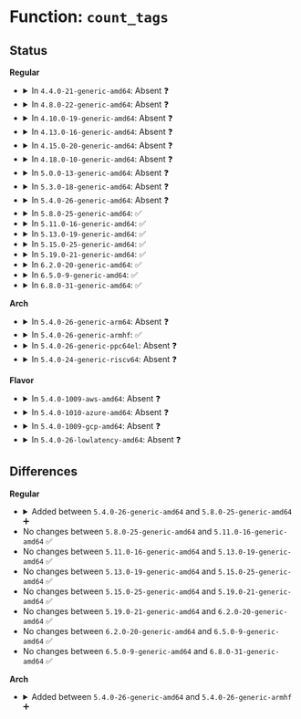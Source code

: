 # Function: <code>count_tags</code>

## Status
<b>Regular</b>
<ul>
<li>
<details>
<summary>In <code>4.4.0-21-generic-amd64</code>: Absent ❓</summary>

```json
{
  "name": "count_tags",
  "collision_type": "Unique Static",
  "inline_type": "Selective",
  "funcs": [
    {
      "addr": 18446744071581906864,
      "name": "count_tags",
      "external": false,
      "loc": "fs/jbd2/recovery.c:201",
      "file": "fs/jbd2/recovery.c",
      "inline": "not declared, inlined",
      "caller_inline": [],
      "caller_func": [
        "fs/jbd2/recovery.c:do_one_pass",
        "fs/jbd2/recovery.c:do_one_pass"
      ]
    }
  ],
  "symbols": [
    {
      "addr": 18446744071581906864,
      "name": "count_tags.isra.6",
      "section": ".text",
      "bind": "STB_LOCAL",
      "size": 217
    }
  ]
}
```
</details>
</li>
<li>
<details>
<summary>In <code>4.8.0-22-generic-amd64</code>: Absent ❓</summary>

```json
{
  "name": "count_tags",
  "collision_type": "Unique Static",
  "inline_type": "Selective",
  "funcs": [
    {
      "addr": 18446744071582094016,
      "name": "count_tags",
      "external": false,
      "loc": "fs/jbd2/recovery.c:200",
      "file": "fs/jbd2/recovery.c",
      "inline": "not declared, inlined",
      "caller_inline": [],
      "caller_func": [
        "fs/jbd2/recovery.c:do_one_pass",
        "fs/jbd2/recovery.c:do_one_pass"
      ]
    }
  ],
  "symbols": [
    {
      "addr": 18446744071582094016,
      "name": "count_tags.isra.6",
      "section": ".text",
      "bind": "STB_LOCAL",
      "size": 218
    }
  ]
}
```
</details>
</li>
<li>
<details>
<summary>In <code>4.10.0-19-generic-amd64</code>: Absent ❓</summary>

```json
{
  "name": "count_tags",
  "collision_type": "Unique Static",
  "inline_type": "Selective",
  "funcs": [
    {
      "addr": 18446744071582184112,
      "name": "count_tags",
      "external": false,
      "loc": "fs/jbd2/recovery.c:200",
      "file": "fs/jbd2/recovery.c",
      "inline": "not declared, inlined",
      "caller_inline": [],
      "caller_func": [
        "fs/jbd2/recovery.c:do_one_pass",
        "fs/jbd2/recovery.c:do_one_pass"
      ]
    }
  ],
  "symbols": [
    {
      "addr": 18446744071582184112,
      "name": "count_tags.isra.6",
      "section": ".text",
      "bind": "STB_LOCAL",
      "size": 218
    }
  ]
}
```
</details>
</li>
<li>
<details>
<summary>In <code>4.13.0-16-generic-amd64</code>: Absent ❓</summary>

```json
{
  "name": "count_tags",
  "collision_type": "Unique Static",
  "inline_type": "Selective",
  "funcs": [
    {
      "addr": 18446744071582270320,
      "name": "count_tags",
      "external": false,
      "loc": "fs/jbd2/recovery.c:200",
      "file": "fs/jbd2/recovery.c",
      "inline": "not declared, inlined",
      "caller_inline": [],
      "caller_func": [
        "fs/jbd2/recovery.c:do_one_pass",
        "fs/jbd2/recovery.c:do_one_pass"
      ]
    }
  ],
  "symbols": [
    {
      "addr": 18446744071582270320,
      "name": "count_tags.isra.6",
      "section": ".text",
      "bind": "STB_LOCAL",
      "size": 163
    }
  ]
}
```
</details>
</li>
<li>
<details>
<summary>In <code>4.15.0-20-generic-amd64</code>: Absent ❓</summary>

```json
{
  "name": "count_tags",
  "collision_type": "Unique Static",
  "inline_type": "Selective",
  "funcs": [
    {
      "addr": 18446744071582419472,
      "name": "count_tags",
      "external": false,
      "loc": "fs/jbd2/recovery.c:200",
      "file": "fs/jbd2/recovery.c",
      "inline": "not declared, inlined",
      "caller_inline": [],
      "caller_func": [
        "fs/jbd2/recovery.c:do_one_pass",
        "fs/jbd2/recovery.c:do_one_pass"
      ]
    }
  ],
  "symbols": [
    {
      "addr": 18446744071582419472,
      "name": "count_tags.isra.6",
      "section": ".text",
      "bind": "STB_LOCAL",
      "size": 163
    }
  ]
}
```
</details>
</li>
<li>
<details>
<summary>In <code>4.18.0-10-generic-amd64</code>: Absent ❓</summary>

```json
{
  "name": "count_tags",
  "collision_type": "Unique Static",
  "inline_type": "Selective",
  "funcs": [
    {
      "addr": 18446744071582610000,
      "name": "count_tags",
      "external": false,
      "loc": "fs/jbd2/recovery.c:197",
      "file": "fs/jbd2/recovery.c",
      "inline": "not declared, inlined",
      "caller_inline": [],
      "caller_func": [
        "fs/jbd2/recovery.c:do_one_pass",
        "fs/jbd2/recovery.c:do_one_pass"
      ]
    }
  ],
  "symbols": [
    {
      "addr": 18446744071582610000,
      "name": "count_tags.isra.8",
      "section": ".text",
      "bind": "STB_LOCAL",
      "size": 156
    }
  ]
}
```
</details>
</li>
<li>
<details>
<summary>In <code>5.0.0-13-generic-amd64</code>: Absent ❓</summary>

```json
{
  "name": "count_tags",
  "collision_type": "Unique Static",
  "inline_type": "Selective",
  "funcs": [
    {
      "addr": 18446744071582711680,
      "name": "count_tags",
      "external": false,
      "loc": "fs/jbd2/recovery.c:197",
      "file": "fs/jbd2/recovery.c",
      "inline": "not declared, inlined",
      "caller_inline": [],
      "caller_func": [
        "fs/jbd2/recovery.c:do_one_pass",
        "fs/jbd2/recovery.c:do_one_pass"
      ]
    }
  ],
  "symbols": [
    {
      "addr": 18446744071582711680,
      "name": "count_tags.isra.8",
      "section": ".text",
      "bind": "STB_LOCAL",
      "size": 156
    }
  ]
}
```
</details>
</li>
<li>
<details>
<summary>In <code>5.3.0-18-generic-amd64</code>: Absent ❓</summary>

```json
{
  "name": "count_tags",
  "collision_type": "Unique Static",
  "inline_type": "Selective",
  "funcs": [
    {
      "addr": 18446744071582885136,
      "name": "count_tags",
      "external": false,
      "loc": "fs/jbd2/recovery.c:197",
      "file": "fs/jbd2/recovery.c",
      "inline": "not declared, inlined",
      "caller_inline": [],
      "caller_func": [
        "fs/jbd2/recovery.c:do_one_pass",
        "fs/jbd2/recovery.c:do_one_pass"
      ]
    }
  ],
  "symbols": [
    {
      "addr": 18446744071582885136,
      "name": "count_tags.isra.0",
      "section": ".text",
      "bind": "STB_LOCAL",
      "size": 161
    }
  ]
}
```
</details>
</li>
<li>
<details>
<summary>In <code>5.4.0-26-generic-amd64</code>: Absent ❓</summary>

```json
{
  "name": "count_tags",
  "collision_type": "Unique Static",
  "inline_type": "Selective",
  "funcs": [
    {
      "addr": 18446744071582991712,
      "name": "count_tags",
      "external": false,
      "loc": "fs/jbd2/recovery.c:197",
      "file": "fs/jbd2/recovery.c",
      "inline": "not declared, inlined",
      "caller_inline": [],
      "caller_func": [
        "fs/jbd2/recovery.c:do_one_pass",
        "fs/jbd2/recovery.c:do_one_pass"
      ]
    }
  ],
  "symbols": [
    {
      "addr": 18446744071582991712,
      "name": "count_tags.isra.0",
      "section": ".text",
      "bind": "STB_LOCAL",
      "size": 161
    }
  ]
}
```
</details>
</li>
<li>
<details>
<summary>In <code>5.8.0-25-generic-amd64</code>: ✅</summary>

```c
int count_tags(journal_t * journal, struct buffer_head * bh)
```

```json
{
  "name": "count_tags",
  "collision_type": "Unique Static",
  "inline_type": "No",
  "funcs": [
    {
      "addr": 18446744071583307824,
      "name": "count_tags",
      "external": false,
      "loc": "fs/jbd2/recovery.c:197",
      "file": "fs/jbd2/recovery.c",
      "inline": "seen, unknown",
      "caller_inline": [],
      "caller_func": [
        "fs/jbd2/recovery.c:do_one_pass",
        "fs/jbd2/recovery.c:calc_chksums"
      ]
    }
  ],
  "symbols": [
    {
      "addr": 18446744071583307824,
      "name": "count_tags",
      "section": ".text",
      "bind": "STB_LOCAL",
      "size": 164
    }
  ]
}
```
</details>
</li>
<li>
<details>
<summary>In <code>5.11.0-16-generic-amd64</code>: ✅</summary>

```c
int count_tags(journal_t * journal, struct buffer_head * bh)
```

```json
{
  "name": "count_tags",
  "collision_type": "Unique Static",
  "inline_type": "No",
  "funcs": [
    {
      "addr": 18446744071583423008,
      "name": "count_tags",
      "external": false,
      "loc": "fs/jbd2/recovery.c:196",
      "file": "fs/jbd2/recovery.c",
      "inline": "seen, unknown",
      "caller_inline": [],
      "caller_func": [
        "fs/jbd2/recovery.c:do_one_pass",
        "fs/jbd2/recovery.c:calc_chksums"
      ]
    }
  ],
  "symbols": [
    {
      "addr": 18446744071583423008,
      "name": "count_tags",
      "section": ".text",
      "bind": "STB_LOCAL",
      "size": 164
    }
  ]
}
```
</details>
</li>
<li>
<details>
<summary>In <code>5.13.0-19-generic-amd64</code>: ✅</summary>

```c
int count_tags(journal_t * journal, struct buffer_head * bh)
```

```json
{
  "name": "count_tags",
  "collision_type": "Unique Static",
  "inline_type": "No",
  "funcs": [
    {
      "addr": 18446744071583445808,
      "name": "count_tags",
      "external": false,
      "loc": "fs/jbd2/recovery.c:196",
      "file": "fs/jbd2/recovery.c",
      "inline": "seen, unknown",
      "caller_inline": [],
      "caller_func": [
        "fs/jbd2/recovery.c:do_one_pass",
        "fs/jbd2/recovery.c:do_one_pass"
      ]
    }
  ],
  "symbols": [
    {
      "addr": 18446744071583445808,
      "name": "count_tags",
      "section": ".text",
      "bind": "STB_LOCAL",
      "size": 156
    }
  ]
}
```
</details>
</li>
<li>
<details>
<summary>In <code>5.15.0-25-generic-amd64</code>: ✅</summary>

```c
int count_tags(journal_t * journal, struct buffer_head * bh)
```

```json
{
  "name": "count_tags",
  "collision_type": "Unique Static",
  "inline_type": "No",
  "funcs": [
    {
      "addr": 18446744071583795520,
      "name": "count_tags",
      "external": false,
      "loc": "fs/jbd2/recovery.c:196",
      "file": "fs/jbd2/recovery.c",
      "inline": "seen, unknown",
      "caller_inline": [],
      "caller_func": [
        "fs/jbd2/recovery.c:do_one_pass",
        "fs/jbd2/recovery.c:do_one_pass"
      ]
    }
  ],
  "symbols": [
    {
      "addr": 18446744071583795520,
      "name": "count_tags",
      "section": ".text",
      "bind": "STB_LOCAL",
      "size": 221
    }
  ]
}
```
</details>
</li>
<li>
<details>
<summary>In <code>5.19.0-21-generic-amd64</code>: ✅</summary>

```c
int count_tags(journal_t * journal, struct buffer_head * bh)
```

```json
{
  "name": "count_tags",
  "collision_type": "Unique Static",
  "inline_type": "No",
  "funcs": [
    {
      "addr": 18446744071584359616,
      "name": "count_tags",
      "external": false,
      "loc": "fs/jbd2/recovery.c:196",
      "file": "fs/jbd2/recovery.c",
      "inline": "seen, unknown",
      "caller_inline": [],
      "caller_func": [
        "fs/jbd2/recovery.c:do_one_pass",
        "fs/jbd2/recovery.c:do_one_pass"
      ]
    }
  ],
  "symbols": [
    {
      "addr": 18446744071584359616,
      "name": "count_tags",
      "section": ".text",
      "bind": "STB_LOCAL",
      "size": 262
    }
  ]
}
```
</details>
</li>
<li>
<details>
<summary>In <code>6.2.0-20-generic-amd64</code>: ✅</summary>

```c
int count_tags(journal_t * journal, struct buffer_head * bh)
```

```json
{
  "name": "count_tags",
  "collision_type": "Unique Static",
  "inline_type": "No",
  "funcs": [
    {
      "addr": 18446744071585010144,
      "name": "count_tags",
      "external": false,
      "loc": "fs/jbd2/recovery.c:201",
      "file": "fs/jbd2/recovery.c",
      "inline": "seen, unknown",
      "caller_inline": [],
      "caller_func": [
        "fs/jbd2/recovery.c:do_one_pass",
        "fs/jbd2/recovery.c:do_one_pass"
      ]
    }
  ],
  "symbols": [
    {
      "addr": 18446744071585010144,
      "name": "count_tags",
      "section": ".text",
      "bind": "STB_LOCAL",
      "size": 262
    }
  ]
}
```
</details>
</li>
<li>
<details>
<summary>In <code>6.5.0-9-generic-amd64</code>: ✅</summary>

```c
int count_tags(journal_t * journal, struct buffer_head * bh)
```

```json
{
  "name": "count_tags",
  "collision_type": "Unique Static",
  "inline_type": "No",
  "funcs": [
    {
      "addr": 18446744071585237712,
      "name": "count_tags",
      "external": false,
      "loc": "fs/jbd2/recovery.c:202",
      "file": "fs/jbd2/recovery.c",
      "inline": "seen, unknown",
      "caller_inline": [],
      "caller_func": [
        "fs/jbd2/recovery.c:do_one_pass",
        "fs/jbd2/recovery.c:do_one_pass"
      ]
    }
  ],
  "symbols": [
    {
      "addr": 18446744071585237712,
      "name": "count_tags",
      "section": ".text",
      "bind": "STB_LOCAL",
      "size": 261
    }
  ]
}
```
</details>
</li>
<li>
<details>
<summary>In <code>6.8.0-31-generic-amd64</code>: ✅</summary>

```c
int count_tags(journal_t * journal, struct buffer_head * bh)
```

```json
{
  "name": "count_tags",
  "collision_type": "Unique Static",
  "inline_type": "No",
  "funcs": [
    {
      "addr": 18446744071585471056,
      "name": "count_tags",
      "external": false,
      "loc": "fs/jbd2/recovery.c:202",
      "file": "fs/jbd2/recovery.c",
      "inline": "seen, unknown",
      "caller_inline": [],
      "caller_func": [
        "fs/jbd2/recovery.c:do_one_pass",
        "fs/jbd2/recovery.c:do_one_pass"
      ]
    }
  ],
  "symbols": [
    {
      "addr": 18446744071585471056,
      "name": "count_tags",
      "section": ".text",
      "bind": "STB_LOCAL",
      "size": 261
    }
  ]
}
```
</details>
</li>
</ul>
<b>Arch</b>
<ul>
<li>
<details>
<summary>In <code>5.4.0-26-generic-arm64</code>: Absent ❓</summary>

```json
{
  "name": "count_tags",
  "collision_type": "Unique Static",
  "inline_type": "Selective",
  "funcs": [
    {
      "addr": 18446603336494677688,
      "name": "count_tags",
      "external": false,
      "loc": "fs/jbd2/recovery.c:197",
      "file": "fs/jbd2/recovery.c",
      "inline": "not declared, inlined",
      "caller_inline": [],
      "caller_func": [
        "fs/jbd2/recovery.c:do_one_pass",
        "fs/jbd2/recovery.c:do_one_pass"
      ]
    }
  ],
  "symbols": [
    {
      "addr": 18446603336494677688,
      "name": "count_tags.isra.0",
      "section": ".text",
      "bind": "STB_LOCAL",
      "size": 192
    }
  ]
}
```
</details>
</li>
<li>
<details>
<summary>In <code>5.4.0-26-generic-armhf</code>: ✅</summary>

```c
int count_tags(journal_t * journal, struct buffer_head * bh)
```

```json
{
  "name": "count_tags",
  "collision_type": "Unique Static",
  "inline_type": "No",
  "funcs": [
    {
      "addr": 3228117372,
      "name": "count_tags",
      "external": false,
      "loc": "fs/jbd2/recovery.c:197",
      "file": "fs/jbd2/recovery.c",
      "inline": "seen, unknown",
      "caller_inline": [],
      "caller_func": [
        "fs/jbd2/recovery.c:do_one_pass",
        "fs/jbd2/recovery.c:do_one_pass"
      ]
    }
  ],
  "symbols": [
    {
      "addr": 3228117372,
      "name": "count_tags",
      "section": ".text",
      "bind": "STB_LOCAL",
      "size": 212
    }
  ]
}
```
</details>
</li>
<li>
<details>
<summary>In <code>5.4.0-26-generic-ppc64el</code>: Absent ❓</summary>

```json
{
  "name": "count_tags",
  "collision_type": "Unique Static",
  "inline_type": "Selective",
  "funcs": [
    {
      "addr": 13835058055288491568,
      "name": "count_tags",
      "external": false,
      "loc": "fs/jbd2/recovery.c:197",
      "file": "fs/jbd2/recovery.c",
      "inline": "not declared, inlined",
      "caller_inline": [],
      "caller_func": [
        "fs/jbd2/recovery.c:do_one_pass",
        "fs/jbd2/recovery.c:do_one_pass"
      ]
    }
  ],
  "symbols": [
    {
      "addr": 13835058055288491568,
      "name": "count_tags.isra.0",
      "section": ".text",
      "bind": "STB_LOCAL",
      "size": 264
    }
  ]
}
```
</details>
</li>
<li>
<details>
<summary>In <code>5.4.0-24-generic-riscv64</code>: Absent ❓</summary>

```json
{
  "name": "count_tags",
  "collision_type": "Unique Static",
  "inline_type": "Selective",
  "funcs": [
    {
      "addr": 18446743936274035912,
      "name": "count_tags",
      "external": false,
      "loc": "fs/jbd2/recovery.c:197",
      "file": "fs/jbd2/recovery.c",
      "inline": "not declared, inlined",
      "caller_inline": [],
      "caller_func": [
        "fs/jbd2/recovery.c:do_one_pass",
        "fs/jbd2/recovery.c:do_one_pass"
      ]
    }
  ],
  "symbols": [
    {
      "addr": 18446743936274035912,
      "name": "count_tags.isra.0",
      "section": ".text",
      "bind": "STB_LOCAL",
      "size": 152
    }
  ]
}
```
</details>
</li>
</ul>
<b>Flavor</b>
<ul>
<li>
<details>
<summary>In <code>5.4.0-1009-aws-amd64</code>: Absent ❓</summary>

```json
{
  "name": "count_tags",
  "collision_type": "Unique Static",
  "inline_type": "Selective",
  "funcs": [
    {
      "addr": 18446744071582960448,
      "name": "count_tags",
      "external": false,
      "loc": "fs/jbd2/recovery.c:197",
      "file": "fs/jbd2/recovery.c",
      "inline": "not declared, inlined",
      "caller_inline": [],
      "caller_func": [
        "fs/jbd2/recovery.c:do_one_pass",
        "fs/jbd2/recovery.c:do_one_pass"
      ]
    }
  ],
  "symbols": [
    {
      "addr": 18446744071582960448,
      "name": "count_tags.isra.0",
      "section": ".text",
      "bind": "STB_LOCAL",
      "size": 161
    }
  ]
}
```
</details>
</li>
<li>
<details>
<summary>In <code>5.4.0-1010-azure-amd64</code>: Absent ❓</summary>

```json
{
  "name": "count_tags",
  "collision_type": "Unique Static",
  "inline_type": "Selective",
  "funcs": [
    {
      "addr": 18446744071582897600,
      "name": "count_tags",
      "external": false,
      "loc": "fs/jbd2/recovery.c:197",
      "file": "fs/jbd2/recovery.c",
      "inline": "not declared, inlined",
      "caller_inline": [],
      "caller_func": [
        "fs/jbd2/recovery.c:do_one_pass",
        "fs/jbd2/recovery.c:do_one_pass"
      ]
    }
  ],
  "symbols": [
    {
      "addr": 18446744071582897600,
      "name": "count_tags.isra.0",
      "section": ".text",
      "bind": "STB_LOCAL",
      "size": 161
    }
  ]
}
```
</details>
</li>
<li>
<details>
<summary>In <code>5.4.0-1009-gcp-amd64</code>: Absent ❓</summary>

```json
{
  "name": "count_tags",
  "collision_type": "Unique Static",
  "inline_type": "Selective",
  "funcs": [
    {
      "addr": 18446744071582949056,
      "name": "count_tags",
      "external": false,
      "loc": "fs/jbd2/recovery.c:197",
      "file": "fs/jbd2/recovery.c",
      "inline": "not declared, inlined",
      "caller_inline": [],
      "caller_func": [
        "fs/jbd2/recovery.c:do_one_pass",
        "fs/jbd2/recovery.c:do_one_pass"
      ]
    }
  ],
  "symbols": [
    {
      "addr": 18446744071582949056,
      "name": "count_tags.isra.0",
      "section": ".text",
      "bind": "STB_LOCAL",
      "size": 161
    }
  ]
}
```
</details>
</li>
<li>
<details>
<summary>In <code>5.4.0-26-lowlatency-amd64</code>: Absent ❓</summary>

```json
{
  "name": "count_tags",
  "collision_type": "Unique Static",
  "inline_type": "Selective",
  "funcs": [
    {
      "addr": 18446744071583037440,
      "name": "count_tags",
      "external": false,
      "loc": "fs/jbd2/recovery.c:197",
      "file": "fs/jbd2/recovery.c",
      "inline": "not declared, inlined",
      "caller_inline": [],
      "caller_func": [
        "fs/jbd2/recovery.c:do_one_pass",
        "fs/jbd2/recovery.c:do_one_pass"
      ]
    }
  ],
  "symbols": [
    {
      "addr": 18446744071583037440,
      "name": "count_tags.isra.0",
      "section": ".text",
      "bind": "STB_LOCAL",
      "size": 161
    }
  ]
}
```
</details>
</li>
</ul>

## Differences
<b>Regular</b>
<ul>
<li>
<details>
<summary>Added between <code>5.4.0-26-generic-amd64</code> and <code>5.8.0-25-generic-amd64</code> ➕</summary>

```c
int count_tags(journal_t * journal, struct buffer_head * bh)
```
</details>
</li>
<li>
No changes between <code>5.8.0-25-generic-amd64</code> and <code>5.11.0-16-generic-amd64</code> ✅
</li>
<li>
No changes between <code>5.11.0-16-generic-amd64</code> and <code>5.13.0-19-generic-amd64</code> ✅
</li>
<li>
No changes between <code>5.13.0-19-generic-amd64</code> and <code>5.15.0-25-generic-amd64</code> ✅
</li>
<li>
No changes between <code>5.15.0-25-generic-amd64</code> and <code>5.19.0-21-generic-amd64</code> ✅
</li>
<li>
No changes between <code>5.19.0-21-generic-amd64</code> and <code>6.2.0-20-generic-amd64</code> ✅
</li>
<li>
No changes between <code>6.2.0-20-generic-amd64</code> and <code>6.5.0-9-generic-amd64</code> ✅
</li>
<li>
No changes between <code>6.5.0-9-generic-amd64</code> and <code>6.8.0-31-generic-amd64</code> ✅
</li>
</ul>
<b>Arch</b>
<ul>
<li>
<details>
<summary>Added between <code>5.4.0-26-generic-amd64</code> and <code>5.4.0-26-generic-armhf</code> ➕</summary>

```c
int count_tags(journal_t * journal, struct buffer_head * bh)
```
</details>
</li>
</ul>
